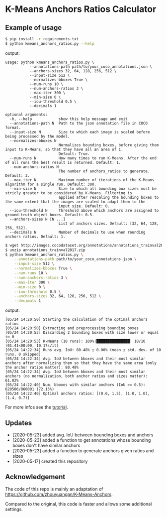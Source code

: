 # K-Means Anchors Ratios Calculator

## Example of usage

```bash
$ pip install -r requirements.txt
$ python kmeans_anchors_ratios.py --help
```
output:
```
usage: python kmeans_anchors_ratios.py \
           --annotations-path path/to/your_coco_annotations.json \
           --anchors-sizes 32, 64, 128, 256, 512 \
           --input-size 512 \
           --normalizes-bboxes True \
           --num-runs 10 \
           --num-anchors-ratios 3 \
           --max-iter 300 \
           --min-size 0 \
           --iou-threshold 0.5 \
           --decimals 1

optional arguments:
  -h, --help            show this help message and exit
  --annotations-path N  Path to the json annotation file in COCO format.
  --input-size N        Size to which each image is scaled before being processed by the model.
  --normalizes-bboxes N
                        Normalizes bounding boxes, before giving them input to K-Means, so that they have all an area of ​​1.
                        Default: True.
  --num-runs N          How many times to run K-Means. After the end of all runs the best result is returned. Default: 1.
  --num-anchors-ratios N
                        The number of anchors_ratios to generate. Default: 3.
  --max-iter N          Maximum number of iterations of the K-Means algorithm for a single run. Default: 300.
  --min-size N          Size to which all bounding box sizes must be stricly greater to be considered by K-Means. Filtering is
                        applied after rescaling the bounding boxes to the same extent that the images are scaled to adapt them to the
                        input size. Default: 0.
  --iou-threshold N     Threshold above which anchors are assigned to ground-truth object boxes. Default: 0.5.
  --anchors-sizes N [N ...]
                        List of anchors sizes. Default: [32, 64, 128, 256, 512].
  --decimals N          Number of decimals to use when rounding anchors ratios. Default: 1.
```
```bash
$ wget http://images.cocodataset.org/annotations/annotations_trainval2017.zip
$ unzip annotations_trainval2017.zip
$ python kmeans_anchors_ratios.py \
    --annotations-path path/to/your_coco_annotations.json \
    --input-size 512 \
    --normalizes-bboxes True \
    --num-runs 10 \
    --num-anchors-ratios 3 \
    --max-iter 300 \
    --min-size 0 \
    --iou-threshold 0.5 \
    --anchors-sizes 32, 64, 128, 256, 512 \
    --decimals 1
```
output:
```
[05/24 14:20:50] Starting the calculation of the optimal anchors ratios
[05/24 14:20:50] Extracting and preprocessing bounding boxes
[05/24 14:20:53] Discarding 2 bounding boxes with size lower or equal to 0
[05/24 14:20:53] K-Means (10 runs): 100%|███████████████| 10/10 [01:41<00:00, 10.17s/it]
[05/24 14:22:34] Runs avg. IoU: 80.48% ± 0.00% (mean ± std. dev. of 10 runs, 0 skipped)
[05/24 14:22:34] Avg. IoU between bboxes and their most similar anchors after normalizing them so that they have the same area (only the anchor ratios matter): 80.48%
[05/24 14:22:34] Avg. IoU between bboxes and their most similar anchors (no normalization, both anchor ratios and sizes matter): 61.02%
[05/24 14:22:40] Num. bboxes with similar anchors (IoU >= 0.5):  620506/860001 (72.15%)
[05/24 14:22:40] Optimal anchors ratios: [(0.6, 1.5), (1.0, 1.0), (1.4, 0.7)]
```
For more infos see the [tutorial](tutorial.ipynb).
## Updates

* [2020-05-23] added avg. IoU between bounding boxes and anchors
* [2020-05-23] added a function to get annotations whose bounding boxes don't have similar anchors
* [2020-05-23] added a function to generate anchors given ratios and sizes
* [2020-05-17] created this repository

## Acknowledgement

The code of this repo is mainly an adaptation of https://github.com/zhouyuangan/K-Means-Anchors.

Compared to the original, this code is faster and allows some additional settings.
